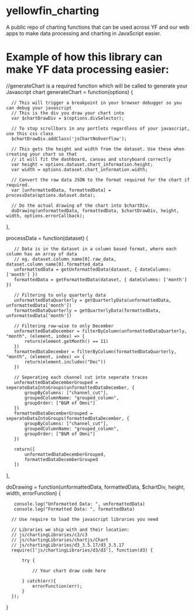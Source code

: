 # yellowfin_charting
A public repo of charting functions that can be used across YF and our web apps to make data processing and charting in JavaScript easier.


# Example of how this library can make YF data processing easier:

   //generateChart is a required function which will be called to generate your Javascript chart
   generateChart = function(options) {

      // This will trigger a breakpoint in your browser debugger so you can debug your javascript
      // This is the div you draw your chart into
      var $chartDrawDiv = $(options.divSelector);

      // To stop scrollbars in any portlets regardless of your javascript, use this css class
      $chartDrawDiv.addClass('jsChartNoOverflow');

      // This gets the height and width from the dataset. Use these when creating your chart so that
      // it will fit the dashboard, canvas and storyboard correctly
      var height = options.dataset.chart_information.height;
      var width = options.dataset.chart_information.width;

      // Convert the raw data JSON to the format required for the chart if required.
      var [unformattedData, formattedData] = processData(options.dataset.data);

      // Do the actual drawing of the chart into $chartDiv.
      doDrawing(unformattedData, formattedData, $chartDrawDiv, height, width, options.errorCallback);
   },

   processData = function(dataset) {

       // Data is in the dataset in a column based format, where each column has an array of data
       // eg. dataset.column_name[0].raw_data, dataset.column_name[0].formatted_data
       unformattedData = getUnformattedData(dataset, { dateColumns: ['month'] })
       formattedData = getFormattedData(dataset, { dateColumns: ['month'] })

       // Filtering to only quarterly data
       unformattedDataQuarterly = getQuarterlyData(unformattedData, unformattedData['month'])
       formattedDataQuarterly = getQuarterlyData(formattedData, unformattedData['month'])

       // Filtering row-wise to only December 
       unformattedDataDecember = filterByColumn(unformattedDataQuarterly, "month", (element, index) => {
           return(element.getMonth() == 11)
       })
       formattedDataDecember = filterByColumn(formattedDataQuarterly, "month", (element, index) => {
           return(element.includes("Dec"))
       })

       // Seperating each channel cut into seperate traces
       unformattedDataDecemberGrouped = seperateDataIntoGroups(unformattedDataDecember, {
           groupByColumns: ["channel_cut"],
           groupedColumnName: "grouped_column",
           groupOrder: ["B&M of Omni"]
       })
       formattedDataDecemberGrouped = seperateDataIntoGroups(formattedDataDecember, {
           groupByColumns: ["channel_cut"],
           groupedColumnName: "grouped_column",
           groupOrder: ["B&M of Omni"]
       })

       return([
           unformattedDataDecemberGrouped,
           formattedDataDecemberGrouped
       ])

   },

   doDrawing = function(unformattedData, formattedData, $chartDiv, height, width, errorFunction) {

       console.log("Unformatted Data: ", unformattedData)
       console.log("Formatted Data: ", formattedData)

      // Use require to load the javascript libraries you need

      // Libraries we ship with and their location:
      // js/chartingLibraries/c3/c3
      // js/chartingLibraries/chartjs/Chart
      // js/chartingLibraries/d3_3.5.17/d3_3.5.17
      require(['js/chartingLibraries/d3/d3'], function(d3) {

          try {

              // Your chart draw code here

          } catch(err){
              errorFunction(err);
          }
      });
   }
